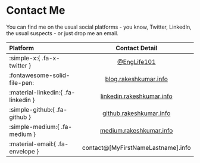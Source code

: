 # Contact Me

You can find me on the usual social platforms - you know, Twitter, LinkedIn, the usual suspects - or just drop me an email.

| Platform                            |                         Contact Detail                         |
| :---------------------------------- | :------------------------------------------------------------: |
| :simple-x:{ .fa-x-twitter }         |            [@EngLife101](https://x.com/englife101)             |
| :fontawesome-solid-file-pen:        |     [blog.rakeshkumar.info](https://blog.rakeshkumar.info)     |
| :material-linkedin:{ .fa-linkedin } | [linkedin.rakeshkumar.info](https://linkedin.rakeshkumar.info) |
| :simple-github:{ .fa-github }       |   [github.rakeshkumar.info](https://github.rakeshkumar.info)   |
| :simple-medium:{ .fa-medium }       |   [medium.rakeshkumar.info](https://medium.rakeshkumar.info)   |
| :material-email:{ .fa-envelope }    |              contact@\[MyFirstNameLastname\].info              |
